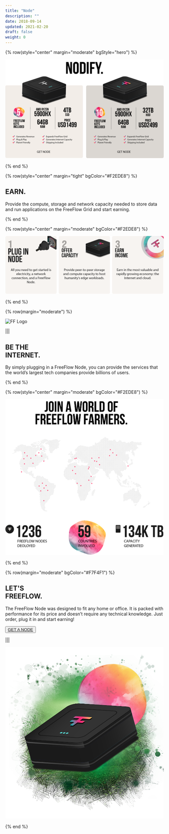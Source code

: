 ```yaml
---
title: "Node"
description: ""
date: 2018-09-14
updated: 2021-02-20
draft: false
weight: 0
---
```


<!-- section 1 (header) -->

{% row(style="center" margin="moderate" bgStyle="hero") %}

![FF Logo](node1.png#fill) 

{% end %}

{% row(style="center" margin="tight" bgColor="#F2EDE8") %}

## EARN.

Provide the compute, storage and network capacity needed to store data and run applications on the FreeFlow Grid and start earning.

{% end %}

{% row(style="center" margin="moderate" bgColor="#F2EDE8") %}

![FF Logo](node2.png#fill) 

{% end %}

{% row(margin="moderate") %}

![FF Logo](node3.png#fill) 

|||

## BE THE <br> INTERNET.

By simply plugging in a FreeFlow Node, you can provide the services that the world’s largest tech companies provide billions of users.

{% end %}

{% row(style="center" margin="moderate" bgColor="#F2EDE8") %}

![FF Logo](node4.png#fill) 

{% end %}

{% row(margin="moderate" bgColor="#F7F4F1") %}

## LET'S <br> FREEFLOW.

The FreeFlow Node was designed to fit any home or office. It is packed with performance for its price and doesn’t require any technical knowledge. Just order, plug it in and start earning!

<button>[GET A NODE]("/")</button>

|||

![FF Logo](node5.png#fill) 

{% end %}